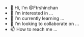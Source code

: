 - 👋 Hi, I’m @Ftrshinchan
- 👀 I’m interested in ...
- 🌱 I’m currently learning ...
- 💞️ I’m looking to collaborate on ...
- 📫 How to reach me ...

<!---
Ftrshinchan/Ftrshinchan is a ✨ special ✨ repository because its `README.md` (this file) appears on your GitHub profile.
You can click the Preview link to take a look at your changes.
--->
